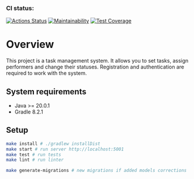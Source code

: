 ### CI status:
[![Actions Status](https://github.com/MarkDementev/java-project-73/workflows/Java%20CI/badge.svg)](https://github.com/MarkDementev/java-project-73/actions)
[![Maintainability](https://api.codeclimate.com/v1/badges/daa04eb4089048d5b7ee/maintainability)](https://codeclimate.com/github/MarkDementev/java-project-73/maintainability)
[![Test Coverage](https://api.codeclimate.com/v1/badges/daa04eb4089048d5b7ee/test_coverage)](https://codeclimate.com/github/MarkDementev/java-project-73/test_coverage)

# Overview

This project is a task management system. It allows you to set tasks, assign performers and change their statuses. Registration and authentication are required to work with the system.

## System requirements

* Java >= 20.0.1
* Gradle 8.2.1

## Setup

```sh
make install # ./gradlew installDist
make start # run server http://localhost:5001
make test # run tests
make lint # run linter

make generate-migrations # new migrations if added models corrections
```
